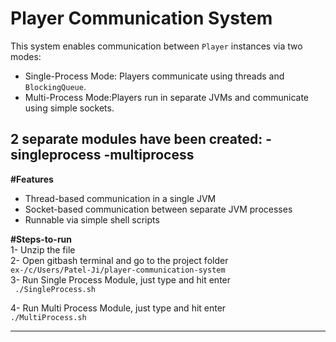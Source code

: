 # Player Communication System

This system enables communication between `Player` instances via two modes:

- Single-Process Mode: Players communicate using threads and `BlockingQueue`.
- Multi-Process Mode:Players run in separate JVMs and communicate using simple sockets.

2 separate modules have been created:
    -singleprocess
    -multiprocess
---

**#Features**

- Thread-based communication in a single JVM
- Socket-based communication between separate JVM processes
- Runnable via simple shell scripts

**#Steps-to-run**  
1- Unzip the file  
2- Open gitbash terminal and go to the project folder  
`ex-/c/Users/Patel-Ji/player-communication-system`  
3- Run Single Process Module, just type and hit enter  
` ./SingleProcess.sh`

4- Run Multi Process Module, just type and hit enter  
`./MultiProcess.sh`



---

